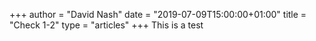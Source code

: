 +++
author = "David Nash"
date = "2019-07-09T15:00:00+01:00"
title = "Check 1-2"
type = "articles"
+++
This is a test